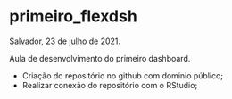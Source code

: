 # primeiro_flexdsh
Salvador, 23 de julho de 2021.

Aula de desenvolvimento do primeiro dashboard.
- Criação do repositório no github com dominio público;
- Realizar conexão do repositório com o RStudio;
